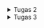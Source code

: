 <details>
    <summary>Tugas 2</summary>
https://storehousepbp.adaptable.app/

1.
>Membuat sebuah proyek Django baru.<br>

Pertama buat direktori dengan nama aplikasi yang dibuat (storehousepbp) terus kalau sudah di inisiasi dengan menjalankan `git init` di cmd yang ada di direktori ini lalu buatlah virtual environment dengan menjalankan `py -m venv env` lalu aktifkan virtual environment tersebut dengan `env\Scripts\activate.bat` untuk di Windows.
Di direktori yang sama buatlah file dengan nama `requirements.txt` lalu tambahkan beberapa dependencies yang diperlukan untuk membuat projek django seperti django, gunicorn dan lain lain. lalu pasang dependencies tersebut dengan menjalankan perintah ini di virtual environment yang tadi sudah di aktifkan `pip install -r requirements.txt`.
Buatlah projek django dengan menjalankan `django-admin startproject storehousepbp .`. nama aplikasi nya sesuai yang ingin dibuat.<br><br>
>Membuat aplikasi dengan nama main pada proyek tersebut.<br>

Untuk membuat aplikasi dengan nama `main` jalankan perintah `py manage.py startapp main`.
Lalu masuk ke `settings.py` di direktori storehousepbp (aplikasi yang dibuat) lalu di bagian `INSTALLED_APPS` tambahkan 'main' ke dalam aplikasi.
>Melakukan routing pada proyek agar dapat menjalankan aplikasi main.<br>

Buatlah file bernama `urls.py` di direktori main lalu isi dengan kode :<br>
<pre>from django.urls import path
from main.views import show_main

app_name = 'main'

urlpatterns = [
    path('', show_main, name='show_main'),
]</pre>
Kemudian, masuk ke `urls.py` yang ada di direktori storehousepbp (aplikasi yang dibuat) kemudian tambahkan beberapa kode seperti :<br>
`from django.urls import path, include` hanya ditambahkan impor include dan <br>
`    path('main/', include('main.urls')),` ditambahkan di dalam urlspatterns <br>
>Membuat model pada aplikasi main dengan nama Item dan memiliki atribut wajib.<br>

Buka file `models.py` di direktori main lalu diisi dengan kode :<br>
<pre>from django.db import models

class Item(models.Model):
    name = models.CharField(max_length=255)
    date_added = models.DateField(auto_now_add=True)
    amount = models.IntegerField()
    description = models.TextField()</pre>
>Membuat sebuah fungsi pada views.py untuk dikembalikan ke dalam sebuah template HTML yang menampilkan nama aplikasi serta nama dan kelas kamu.<br>

Buka file `views.py` di direktori main lalu tambahkan kode :<br>
<pre>from django.shortcuts import render

def show_main(request):
    context = {
        'applications': 'storehousepbp', # isikan dengan nama aplikasi sendiri
        'name': 'Humam Al Labib', #isikan dengan nama sendiri
        'class': 'PBP F' # isikan dengan kelas kalian sendiri
    }

    return render(request, "main.html", context)</pre>
> Membuat sebuah routing pada urls.py aplikasi main untuk memetakan fungsi yang telah dibuat pada views.py.<br>

Buatlah file `urls.py` di direktori main lalu isikan kode : <br>
<pre>from django.urls import path
from main.views import show_main

app_name = 'main'

urlpatterns = [
    path('', show_main, name='show_main'),
]</pre>
>Melakukan deployment ke Adaptable terhadap aplikasi yang sudah dibuat sehingga nantinya dapat diakses oleh teman-temanmu melalui Internet.<br>

Tambahkan * di variabel ALLOWED_HOSTS di settings.py yang ada di direktori storehousepbp (aplikasi yang dibuat)<br>
`ALLOWED_HOSTS = ["*"]`<br>
Karena akun Adaptable sudah di disable jadi sudah tidak bisa di pakai lagi<br>
>Membuat sebuah README.md yang berisi tautan menuju aplikasi Adaptable yang sudah di-deploy, serta jawaban dari beberapa pertanyaan berikut.<br>

Buat file README.md lalu di add, commit, dan push ke dalam github atau buat file README.md di dalam github lalu edit di dalam github

2.<br>![image](https://github.com/humama/storehousepbp/assets/20278539/bef151e5-9d7d-4fcd-ac9e-ab53b90ee6e5)<br>
Kaitan antara urls.py, views.py, models.py, dan berkas HTML adalah dasar dari kerangka kerja Django dalam mengembangkan aplikasi web. Setiap bagian memiliki peran dan tanggung jawabnya sendiri dalam proses pengembangan aplikasi. Berikut adalah penjelasan kaitan masing-masing komponen:

models.py: Berkas ini berisi definisi model-data yang digunakan oleh aplikasi Anda. Model adalah abstraksi dari entitas yang akan disimpan dalam database. Kaitan utama antara models.py dan komponen lainnya adalah:<br>
* Kaitan dengan views.py: Model digunakan oleh view untuk mengambil data dari database, memprosesnya, dan mengirimkannya ke template. View dapat menggunakan query database Django (ORM) untuk berinteraksi dengan model dan mendapatkan data yang diperlukan.<br>
views.py: Berkas ini berisi logika aplikasi web Anda, termasuk tindakan yang diambil saat pengguna mengunjungi URL tertentu. Kaitan antara views.py dan komponen lainnya adalah:<br>
* Kaitan dengan urls.py: View dihubungkan dengan URL melalui berkas urls.py. Anda mendefinisikan path URL yang mengarahkan ke view tertentu. Ketika pengguna mengakses URL tersebut, view yang sesuai akan dijalankan.<br>
* Kaitan dengan models.py: View sering digunakan untuk mengambil data dari model (database) menggunakan Django ORM. View dapat mengambil, memproses, dan mengirimkan data dari model ke template HTML.<br>
* Kaitan dengan berkas HTML: View juga bertanggung jawab untuk merender (mengisi) template HTML dengan data yang diperlukan. View menggunakan template tag Django untuk memasukkan data dari model ke dalam HTML sehingga data tersebut dapat ditampilkan kepada pengguna.

urls.py: Berkas ini berisi konfigurasi URL untuk aplikasi Anda. Ini menghubungkan URL dengan view yang sesuai. Kaitan antara urls.py dan komponen lainnya adalah:<br>
* Kaitan dengan views.py: Dalam urls.py, Anda mendefinisikan path URL yang mengarahkan ke view tertentu. Ini berarti URL tertentu akan mengeksekusi view yang sesuai saat diakses oleh pengguna.

Berkas HTML (Template): Template HTML digunakan untuk merender tampilan yang akan ditampilkan kepada pengguna. Kaitan antara berkas HTML dan komponen lainnya adalah:<br>
* Kaitan dengan views.py: View menggunakan template untuk merender tampilan. View mengirimkan data dari model ke template agar data tersebut dapat ditampilkan dalam HTML.

Dalam alur kerja tipikal Django, pengguna mengakses URL yang didefinisikan dalam urls.py. URL tersebut mengarahkan ke view yang sesuai dalam views.py. View menggunakan model-data dari models.py untuk mengambil atau memproses data. Kemudian, view merender template HTML yang menggabungkan data dari model dengan tampilan HTML yang sesuai. Hasil akhirnya adalah halaman web yang ditampilkan kepada pengguna.

Ini adalah inti dari pola desain Model-View-Controller (MVC) yang diadopsi oleh Django. Dalam pola ini, models.py berperan sebagai Model, views.py sebagai Controller, dan berkas HTML sebagai View. Django menggunakan pendekatan yang lebih dekat dengan Model-View-Template (MVT), di mana template berperan sebagai View, tetapi konsep dasarnya tetap sama.<br>

3. Berikut adalah beberapa alasan mengapa kita menggunakan virtual environment:

* Isolasi Proyek: Virtual environment memungkinkan kita untuk mengisolasi dependensi proyek tertentu dari lingkungan Python global. Ini berarti kita dapat memiliki versi yang berbeda dari paket Python di setiap proyek tanpa khawatir tentang konflik dependensi. Ini membantu mencegah masalah yang mungkin timbul ketika dua proyek menggunakan versi paket Python yang berbeda.<br>
* Mengelola Dependensi: Dengan venv, kita dapat dengan mudah menginstal, menghapus, dan mengelola paket Python yang dibutuhkan oleh proyek kita. Ini membuat pengelolaan dependensi proyek menjadi lebih teratur.<br>
* Memudahkan Deploy: Ketika kita ingin mengirimkan proyek ke server produksi, kita dapat dengan mudah meng-eksport daftar dependensi yang diperlukan dengan menggunakan requirements.txt, sehingga server produksi dapat menginstal paket-paket yang diperlukan.<br>
Isolasi Kesalahan: Jika ada masalah atau kesalahan dalam salah satu proyek, itu tidak akan mempengaruhi proyek lain yang ada di lingkungan yang sama.

Django Tanpa Virtual Environment

Meskipun kita dapat membuat aplikasi web berbasis Django tanpa menggunakan virtual environment, disarankan untuk selalu menggunakan virtual environment dalam pengembangan Django. Tanpa virtual environment, kita dapat mengalami masalah berikut:

* Konflik Dependensi: Proyek Django satu dapat menggunakan versi paket tertentu, sementara proyek lain menggunakan versi yang berbeda. Ini dapat menyebabkan konflik dependensi dan masalah yang sulit dilacak.<br>
* Kesulitan Manajemen Paket: Tanpa virtual environment, manajemen paket Python menjadi lebih sulit. kita harus berhati-hati dalam menginstal dan menghapus paket agar tidak mempengaruhi sistem Python global.<br>
* Ketergantungan pada Lingkungan Global: Penggunaan paket Python dari sistem global dapat membuat proyek kita bergantung pada versi paket yang ada di lingkungan tersebut, yang mungkin tidak selalu sesuai dengan kebutuhan proyek kita.<br>

4. MVC, MVT, dan MVVM

MVC (Model-View-Controller):

* Model: Bertanggung jawab atas struktur data dan logika bisnis. Ini berinteraksi dengan database.<br>
* View: Menampilkan data kepada pengguna dan menerima input dari pengguna. Ini mengirim permintaan ke Controller.<br>
* Controller: Menerima permintaan dari View, memprosesnya, dan mengirimkan instruksi kepada Model untuk memperbarui data atau mengambil data baru.

MVT (Model-View-Template):

* Model: Sama dengan dalam MVC, mengelola data dan logika bisnis.<br>
* View: Mirip dengan View dalam MVC, bertanggung jawab untuk menampilkan data kepada pengguna dan menerima input.<br>
* Template: Template dalam MVT mirip dengan bagian Controller dalam MVC tradisional, karena mengatur logika presentasi.

MVVM (Model-View-ViewModel):

* Model: Sama dengan dalam MVC dan MVT, mengelola data dan logika bisnis.<br>
* View: Mirip dengan View dalam MVC dan MVT, bertanggung jawab untuk menampilkan data kepada pengguna.<br>
* ViewModel: Bertindak sebagai perantara antara Model dan View. Ini memungkinkan View untuk berinteraksi dengan Model tanpa perlu tahu tentang Model secara langsung.

Perbedaan utama antara ketiganya adalah bagaimana mereka mengatur logika aplikasi dan tampilan. Django menggunakan pendekatan MVT, di mana Template mirip dengan Controller dalam pendekatan MVC tradisional. Django secara otomatis mengelola aliran permintaan HTTP, sehingga developer lebih fokus pada logika aplikasi dan tampilan.
</details>

<details>
    <summary>Tugas 3</summary>
    
1. Perbedaan antara form POST dan form GET dalam Django:

Form POST: Ketika sebuah form dikirim dengan metode POST, data yang dikirim oleh form akan dikirimkan sebagai bagian dari body permintaan HTTP. Data ini tidak akan terlihat di URL. Ini cocok digunakan ketika Anda ingin mengirim data yang sensitif atau besar, seperti kata sandi atau file.

Form GET: Saat sebuah form dikirim dengan metode GET, data yang dikirimkan akan disertakan dalam URL sebagai parameter query string. Ini membuat data terlihat dalam URL. Form GET lebih cocok digunakan untuk permintaan pencarian atau tindakan yang dapat dibagikan (shareable), karena URL dapat disalin dan dibuka di browser lain.

2. Perbedaan utama antara XML, JSON, dan HTML dalam konteks pengiriman data:

XML (eXtensible Markup Language): XML adalah format data yang digunakan untuk menyimpan dan mengirim data terstruktur. Ini mengandung informasi tentang struktur data dalam bentuk tag dan atribut. XML sering digunakan dalam pertukaran data antara sistem yang berbeda atau dalam penguraian dokumen seperti RSS atau SOAP.

JSON (JavaScript Object Notation): JSON adalah format data yang sangat ringan dan mudah dibaca oleh manusia. Ini sering digunakan untuk pertukaran data antara aplikasi web modern karena desainnya yang sederhana dan kemampuannya untuk menggambarkan objek dan array dengan baik.

HTML (HyperText Markup Language): HTML adalah bahasa markup yang digunakan untuk membuat halaman web. Meskipun HTML lebih berfokus pada tampilan dan struktur halaman web daripada pertukaran data, beberapa aplikasi web menggunakan teknik seperti web scraping untuk mengekstrak data dari halaman web HTML.

3. Mengapa JSON sering digunakan dalam pertukaran data antara aplikasi web modern:

Ringan: JSON adalah format data yang sangat ringan, baik untuk dikirimkan dan diterima oleh aplikasi web. Ini menghemat bandwidth dan memungkinkan pertukaran data yang efisien.

Mudah Dibaca: JSON mudah dibaca oleh manusia dan mudah untuk diurai oleh aplikasi. Ini membuatnya lebih mudah untuk debugging dan pemahaman data.

Mendukung Struktur Data: JSON mendukung struktur data yang lebih kompleks, termasuk objek dan array. Ini memungkinkan aplikasi untuk mengirim data yang lebih terstruktur daripada format data yang lebih sederhana seperti CSV.

Kompatibilitas dengan Bahasa: JSON dapat dengan mudah diurai dalam berbagai bahasa pemrograman, termasuk JavaScript, Python, Java, dan banyak lainnya. Ini membuatnya menjadi format yang sangat serbaguna untuk pertukaran data antara berbagai aplikasi web.
4. Jelaskan bagaimana cara kamu mengimplementasikan checklist di atas secara step-by-step

>Membuat input form untuk menambahkan objek model pada app sebelumnya.
untuk membuat form maka untuk memudahkan kita akan membuat folder templates di dalam root folder, lalu kita akan membuat template yg bernama `base.html` di dalam folder tersebut. `base.html` akan kita isi seperti :
<pre>
{% load static %}
<!DOCTYPE html>
<html lang="en">
    <head>
        <meta charset="UTF-8">
        <meta name="viewport" content="width=device-width, initial-scale=1.0">
        {% block meta %}
        {% endblock meta %}
    </head>

    <body>
        {% block content %}
        {% endblock content %}
    </body>
</html>
kalau tidak kelihatan maaf karena kode html di sini jadi jalan
</pre>
lalu di dalam file `settings.py` yang ada di dalam subdirektori storehousepbp (nama aplikasi) dan di bagian `TEMPLATES` di baris `DIRS` diisi dengan `BASE_DIR / 'templates'` 
Buat file di dalam direktori `main` dengan nama `forms.py` dan diisi dengan kode:
<pre>
from django.forms import ModelForm
from main.models import Item

class ItemForm(ModelForm):
    class Meta:
        model = Item
        fields = ["name", "amount", "description"]
</pre>
>Tambahkan 5 fungsi views untuk melihat objek yang sudah ditambahkan dalam format HTML, XML, JSON, XML by ID, dan JSON by ID.
untuk bagian HTML kita akan menambahkan beberapa import 
<pre>
from django.http import HttpResponseRedirect
from main.forms import ItemForm
from django.urls import reverse
from .models import Item
</pre>
lalu buat fungsi dengan nama create_item di file tersebut yg terisi:
<pre>def create_item(request):
    form = ItemForm(request.POST or None)

    if form.is_valid() and request.method == "POST":
        form.save()
        return HttpResponseRedirect(reverse('main:show_main'))

    context = {'form': form}
    return render(request, "create_item.html", context)</pre>
dan di fungsi `show_main` kita ubah jadi:
<pre>def show_main(request):
    items = Item.objects.all()

    context = {
        'applications': 'storehousepbp', # isikan dengan nama aplikasi sendiri
        'name': 'Humam Al Labib', #isikan dengan nama sendiri
        'class': 'PBP F', # isikan dengan kelas kalian sendiri
        'items': items
    }

    return render(request, "main.html", context)</pre>
di file `urls.py` yang berada di folder `main` kita import fungsi tadi
<pre>from main.views import show_main, create_item</pre>

lalu tambahkan path url di urlspattern yang ada di `urls.py` di `main`

<pre>path('create-item', create_item, name='create_item'),</pre>

buatlah file bernama `create_item.html` di dalam di direktori `main/templates` lalu diisi :
<pre>
{% extends 'base.html' %} 

{% block meta %}
<title>Create Item</title>
{% endblock meta %}

{% block content %}
<h1>Add New Item</h1>

<form method="POST">
    {% csrf_token %}
    <table>
        {{ form.as_table }}
        <tr>
            <td></td>
            <td>
                <input type="submit" value="Add Item"/>
            </td>
        </tr>
    </table>
</form>

{% endblock %}
kalau tidak kelihatan maaf karena kode html di sini jadi jalan
</pre>
lalu kita tambahkan di `main.html` yaitu:
<pre>
<table>
        <tr>
            <th>Name</th>
            <th>Amount</th>
            <th>Description</th>
            <th>Date Added</th>
        </tr>
    
        {% comment %} Berikut cara memperlihatkan data item di bawah baris ini {% endcomment %}
    
        {% for item in items %}
            <tr>
                <td>{{item.name}}</td>
                <td>{{item.amount}}</td>
                <td>{{item.description}}</td>
                <td>{{item.date_added}}</td>
            </tr>
        {% endfor %}
    </table>
    
    <br />
    
    <a href="{% url 'main:create_item' %}">
        <button>
            Add New Item
        </button>
    </a>
kalau tidak kelihatan maaf karena kode html di sini jadi jalan
</pre>
untuk bagian bonus kita tambahkan di fungsi `show_main` :
<pre>
def show_main(request):
    items = Item.objects.all()
    item_count = 0
    for item in items:
        item_count += item.amount

    context = {
        'applications': 'storehousepbp', # isikan dengan nama aplikasi sendiri
        'name': 'Humam Al Labib', #isikan dengan nama sendiri
        'class': 'PBP F', # isikan dengan kelas kalian sendiri
        'items': items,
        'item_count': item_count
    }

    return render(request, "main.html", context)
</pre>
lalu tambahkan di `main.html`:
<pre>
<p>Kamu menyimpan {{ item_count }} item di dalam aplikasi ini</p>
</pre>
untuk bagian xml, json, xml_by_id dan json_by_id ditambahkan fungsinya di `views.py` :
<pre>
def show_xml(request):
    data = Item.objects.all()
    return HttpResponse(serializers.serialize("xml", data), content_type="application/xml")

def show_json(request):
    data = Item.objects.all()
    return HttpResponse(serializers.serialize("json", data), content_type="application/json")

def show_xml_by_id(request, id):
    data = Item.objects.filter(pk=id)
    return HttpResponse(serializers.serialize("xml", data), content_type="application/xml")

def show_json_by_id(request, id):
    data = Item.objects.filter(pk=id)
    return HttpResponse(serializers.serialize("json", data), content_type="application/json")
</pre>
lalu tambahkan import yang ada di`views.py` jadi ada import :
<pre>from django.http import HttpResponseRedirect, HttpResponse
from main.forms import ItemForm
from django.urls import reverse
from django.shortcuts import render
from .models import Item
from django.core import serializers
</pre>
>Membuat routing URL untuk masing-masing views yang telah ditambahkan pada poin 2.
tambahkan import yang ada di `urls.py` jadi:
<pre>from main.views import show_main, create_item, show_xml, show_json, show_xml_by_id, show_json_by_id
</pre>
lalu tambahkan di urlspattern :
<pre>    path('create-item', create_item, name='create_item'),
    path('xml/', show_xml, name='show_xml'), 
    path('json/', show_json, name='show_json'), 
    path('xml/<int:id>/', show_xml_by_id, name='show_xml_by_id'),
    path('json/<int:id>/', show_json_by_id, name='show_json_by_id'), 
</pre>

HTML:
![HTML](image.png)

XML:
![XML](image-1.png)

JSON:
![JSON](image-2.png)

XML by ID:


JSON by ID:
![JSON_BY_ID](image-3.png)

</details>